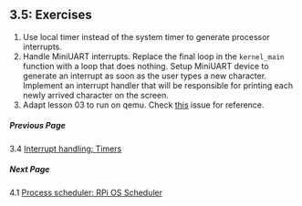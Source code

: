 ## 3.5: Exercises

1. Use local timer instead of the system timer to generate processor interrupts.
1. Handle MiniUART interrupts. Replace the final loop in the `kernel_main` function with a loop that does nothing. Setup MiniUART device to generate an interrupt as soon as the user types a new character. Implement an interrupt handler that will be responsible for printing each newly arrived character on the screen.
1. Adapt lesson 03 to run on qemu. Check [this](https://github.com/s-matyukevich/raspberry-pi-os/issues/8) issue for reference.

##### Previous Page

3.4 [Interrupt handling: Timers](../../docs/lesson03/linux/timer.md)

##### Next Page

4.1 [Process scheduler: RPi OS Scheduler](../../docs/lesson04/rpi-os.md)
